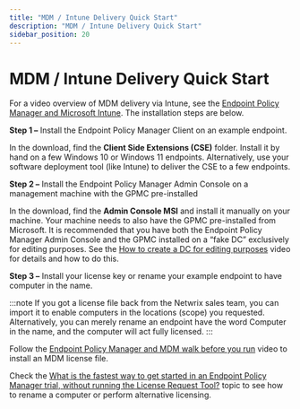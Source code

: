 ```yaml
---
title: "MDM / Intune Delivery Quick Start"
description: "MDM / Intune Delivery Quick Start"
sidebar_position: 20
---
```


# MDM / Intune Delivery Quick Start

For a video overview of MDM delivery via Intune, see the
[Endpoint Policy Manager and Microsoft Intune](/docs/endpointpolicymanager/knowledgebase/gettingstartedmdm/videolearningcenter/gettingstarted/microsoftintune.md). The installation
steps are below.

**Step 1 –** Install the Endpoint Policy Manager Client on an example endpoint.

In the download, find the **Client Side Extensions (CSE)** folder. Install it by hand on a few
Windows 10 or Windows 11 endpoints. Alternatively, use your software deployment tool (like Intune)
to deliver the CSE to a few endpoints.

**Step 2 –** Install the Endpoint Policy Manager Admin Console on a management machine with the GPMC
pre-installed

In the download, find the **Admin Console MSI** and install it manually on your machine. Your
machine needs to also have the GPMC pre-installed from Microsoft. It is recommended that you have
both the Endpoint Policy Manager Admin Console and the GPMC installed on a “fake DC” exclusively for
editing purposes. See the
[How to create a DC for editing purposes](/docs/endpointpolicymanager/knowledgebase/gettingstartedcloud/videolearningcenter/testlabbestpractices/createdc.md) video for details
and how to do this.

**Step 3 –** Install your license key or rename your example endpoint to have computer in the name.

:::note
If you got a license file back from the Netwrix sales team, you can import it to enable
computers in the locations (scope) you requested. Alternatively, you can merely rename an endpoint
have the word Computer in the name, and the computer will act fully licensed.
:::


Follow the [Endpoint Policy Manager and MDM walk before you run](/docs/endpointpolicymanager/knowledgebase/gettingstartedmdm/videolearningcenter/gettingstarted/testsample.md)
video to install an MDM license file.

Check the
[What is the fastest way to get started in an Endpoint Policy Manager trial, without running the License Request Tool?](/docs/endpointpolicymanager/knowledgebase/licensing/knowledgebase/requestingall/trial.md)
topic to see how to rename a computer or perform alternative licensing.
